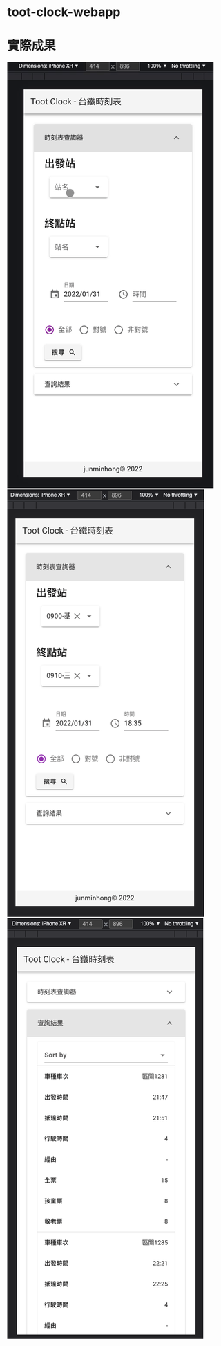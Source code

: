 # toot-clock-webapp

# 實際成果
![](readme/assets/1.gif)
![](readme/assets/1.png)
![](readme/assets/2.png)
